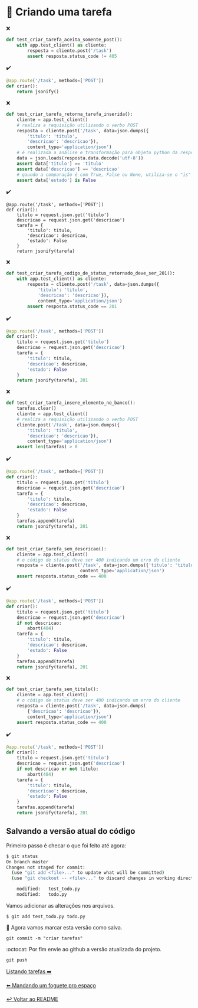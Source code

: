 # :memo: Criando uma tarefa

:x:

```python
def test_criar_tarefa_aceita_somente_post():
    with app.test_client() as cliente:
        resposta = cliente.post('/task')
        assert resposta.status_code != 405
```

:heavy_check_mark:

```python
@app.route('/task', methods=['POST'])
def criar():
    return jsonify()
```

:x:

```python
def test_criar_tarefa_retorna_tarefa_inserida():
    cliente = app.test_client()
    # realiza a requisição utilizando o verbo POST
    resposta = cliente.post('/task', data=json.dumps({
        'titulo': 'titulo',
        'descricao': 'descricao'}),
        content_type='application/json')
    # é realizada a análise e transformação para objeto python da resposta
    data = json.loads(resposta.data.decode('utf-8'))
    assert data['titulo'] == 'titulo'
    assert data['descricao'] == 'descricao'
    # qaundo a comparação é com True, False ou None, utiliza-se o "is"
    assert data['estado'] is False
```

:heavy_check_mark:

```
@app.route('/task', methods=['POST'])
def criar():
    titulo = request.json.get('titulo')
    descricao = request.json.get('descricao')
    tarefa = {
        'titulo': titulo,
        'descricao': descricao,
        'estado': False
    }
    return jsonify(tarefa)
```

:x:

```python
def test_criar_tarefa_codigo_de_status_retornado_deve_ser_201():
    with app.test_client() as cliente:
        resposta = cliente.post('/task', data=json.dumps({
            'titulo': 'titulo',
            'descricao': 'descricao'}),
            content_type='application/json')
        assert resposta.status_code == 201
```

:heavy_check_mark:

```python
@app.route('/task', methods=['POST'])
def criar():
    titulo = request.json.get('titulo')
    descricao = request.json.get('descricao')
    tarefa = {
        'titulo': titulo,
        'descricao': descricao,
        'estado': False
    }
    return jsonify(tarefa), 201
```

:x:

```python
def test_criar_tarefa_insere_elemento_no_banco():
    tarefas.clear()
    cliente = app.test_client()
    # realiza a requisição utilizando o verbo POST
    cliente.post('/task', data=json.dumps({
        'titulo': 'titulo',
        'descricao': 'descricao'}),
        content_type='application/json')
    assert len(tarefas) > 0
```

:heavy_check_mark:

```python
@app.route('/task', methods=['POST'])
def criar():
    titulo = request.json.get('titulo')
    descricao = request.json.get('descricao')
    tarefa = {
        'titulo': titulo,
        'descricao': descricao,
        'estado': False
    }
    tarefas.append(tarefa)
    return jsonify(tarefa), 201
```

:x:

```python
def test_criar_tarefa_sem_descricao():
    cliente = app.test_client()
    # o código de status deve ser 400 indicando um erro do cliente
    resposta = cliente.post('/task', data=json.dumps({'titulo': 'titulo'}),
                            content_type='application/json')
    assert resposta.status_code == 400
```

:heavy_check_mark:

```python
@app.route('/task', methods=['POST'])
def criar():
    titulo = request.json.get('titulo')
    descricao = request.json.get('descricao')
    if not descricao:
        abort(404)
    tarefa = {
        'titulo': titulo,
        'descricao': descricao,
        'estado': False
    }
    tarefas.append(tarefa)
    return jsonify(tarefa), 201
```

:x:

```python
def test_criar_tarefa_sem_titulo():
    cliente = app.test_client()
    # o código de status deve ser 400 indicando um erro do cliente
    resposta = cliente.post('/task', data=json.dumps(
        {'descricao': 'descricao'}),
        content_type='application/json')
    assert resposta.status_code == 400
```

:heavy_check_mark:

```python
@app.route('/task', methods=['POST'])
def criar():
    titulo = request.json.get('titulo')
    descricao = request.json.get('descricao')
    if not descricao or not titulo:
        abort(404)
    tarefa = {
        'titulo': titulo,
        'descricao': descricao,
        'estado': False
    }
    tarefas.append(tarefa)
    return jsonify(tarefa), 201
```

## Salvando a versão atual do código

Primeiro passo é checar o que foi feito até agora:

```bash
$ git status
On branch master
Changes not staged for commit:
  (use "git add <file>..." to update what will be committed)
  (use "git checkout -- <file>..." to discard changes in working directory)

	modified:   test_todo.py
	modified:   todo.py
```

Vamos adicionar as alterações nos arquivos.

`$ git add test_todo.py todo.py`

:floppy_disk: Agora vamos marcar esta versão como salva.

`git commit -m "criar tarefas"`

:octocat: Por fim envie ao github a versão atualizada do projeto.

`git push`

[Listando tarefas :arrow_right:](listar.md)

[:arrow_left: Mandando um foguete pro espaço](deploy.md)

[:leftwards_arrow_with_hook: Voltar ao README ](README.md)
